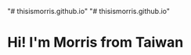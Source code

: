 "# thisismorris.github.io" 
"# thisismorris.github.io" 
<!DOCTYPE html>
<html>
  <head>
    <meta charset="utf-8">
    <title>hello, it's me Morris，GitHub</title>
  </head>
  <body>
    <h1>Hi! I'm Morris from Taiwan</h1>
  </body>
</html>
